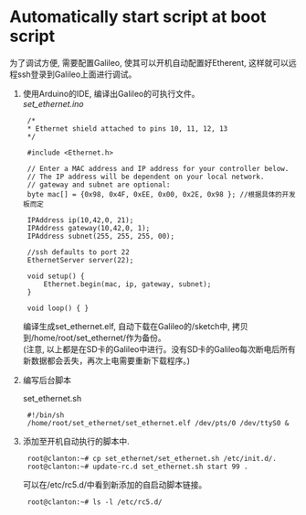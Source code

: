 Automatically start script at boot script
===

为了调试方便, 需要配置Galileo, 使其可以开机自动配置好Etherent, 这样就可以远程ssh登录到Galileo上面进行调试。

1. 使用Arduino的IDE, 编译出Galileo的可执行文件。     
	*set_ethernet.ino*

		/*
    	* Ethernet shield attached to pins 10, 11, 12, 13
		*/

		#include <Ethernet.h>

		// Enter a MAC address and IP address for your controller below.
		// The IP address will be dependent on your local network.
		// gateway and subnet are optional:
		byte mac[] = {0x98, 0x4F, 0xEE, 0x00, 0x2E, 0x98 }; //根据具体的开发板而定
		
		IPAddress ip(10,42,0, 21);
		IPAddress gateway(10,42,0, 1);
		IPAddress subnet(255, 255, 255, 00);
		
		//ssh defaults to port 22
		EthernetServer server(22);
		
		void setup() {
			Ethernet.begin(mac, ip, gateway, subnet);
		}

		void loop() { }
		
	编译生成set_ethernet.elf, 自动下载在Galileo的/sketch中, 拷贝到/home/root/set_ethernet/作为备份。   
	(注意, 以上都是在SD卡的Galileo中进行。没有SD卡的Galileo每次断电后所有新数据都会丢失，再次上电需要重新下载程序。)
		
2. 编写后台脚本
	
	set_ethernet.sh
	
		#!/bin/sh
		/home/root/set_ethernet/set_ethernet.elf /dev/pts/0 /dev/ttyS0 &
 

3. 添加至开机自动执行的脚本中.

		root@clanton:~# cp set_ethernet/set_ethernet.sh /etc/init.d/.
		root@clanton:~# update-rc.d set_ethernet.sh start 99 .
	可以在/etc/rc5.d/中看到新添加的自启动脚本链接。
		
		root@clanton:~# ls -l /etc/rc5.d/